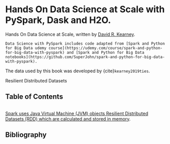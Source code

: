 Hands On Data Science at Scale with PySpark, Dask and H2O.
=============================================================


Hands On Data Science at Scale, written by [David R. Kearney](https://davidrkearney.github.io).



```{note}
Data Science with PySpark includes code adapted from [Spark and Python for Big Data udemy course](https://udemy.com/course/spark-and-python-for-big-data-with-pyspark) and [Spark and Python for Big Data notebooks](https://github.com/SuperJohn/spark-and-python-for-big-data-with-pyspark). 
```


The data used by this book was developed by {cite}`kearney2019ties`.


 
Resilient Distributed Datasets

## Table of Contents
```{tableofcontents}
```

[Spark uses Java Virtual Machine (JVM) objects Resilient Distributed Datasets (RDD) which are calculated and stored in memory](https://www.oreilly.com/library/view/data-analytics-with/9781491913734/ch04.html).




## Bibliography
```{bibliography} references.bib
```

